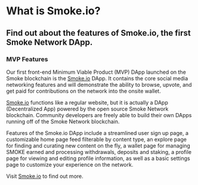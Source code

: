# What is Smoke.io?

## Find out about the features of Smoke.io, the first Smoke Network DApp.

### MVP Features


Our first front-end Minimum Viable Product (MVP) DApp launched on the Smoke blockchain is the [Smoke.io](https://smoke.io/) DApp. It contains the core social media networking features and will demonstrate the ability to browse, upvote, and get paid for contributions on the network into the onsite wallet.

[Smoke.io](https://smoke.io/) functions like a regular website, but it is actually a DApp (Decentralized App) powered by the open source Smoke Network blockchain. Community developers are freely able to build their own DApps running off of the Smoke Network blockchain.

Features of the Smoke.io DApp include a streamlined user sign up page, a customizable home page feed filterable by content type, an explore page for finding and curating new content on the fly, a wallet page for managing SMOKE earned and processing withdrawals, deposits and staking, a profile page for viewing and editing profile information, as well as a basic settings page to customize your experience on the network.


Visit [Smoke.io](https://smoke.io/) to find out more.
